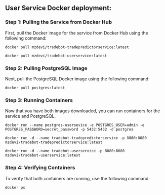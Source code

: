 ## User Service Docker deployment:

### Step 1: Pulling the Service from Docker Hub
First, pull the Docker image for the service from Docker Hub using the following command:
```
docker pull mzdevi/tradebot-tradepredictorservice:latest
```
```
docker pull mzdevi/tradebot-userservice:latest
```

### Step 2: Pulling PostgreSQL Image
Next, pull the PostgreSQL Docker image using the following command:
```
docker pull postgres:latest
```

### Step 3: Running Containers
Now that you have both images downloaded, you can run containers for the service and PostgreSQL.
```
docker run --name postgres-usersevice -e POSTGRES_USER=admin -e POSTGRES_PASSWORD=secret_password -p 5432:5432 -d postgres
```
```
docker run -d --name tradebot-tradepredictorservice -p 8080:8080 mzdevi/tradebot-tradepredictorservice:latest
```
```
docker run -d --name tradebot-userservice -p 8080:8080 mzdevi/tradebot-userservice:latest
```

### Step 4: Verifying Containers
To verify that both containers are running, use the following command:
```
docker ps
```
